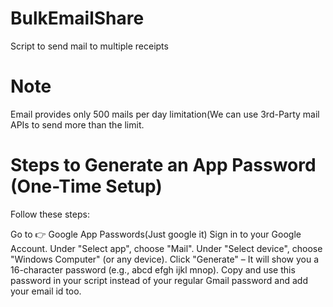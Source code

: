  
# BulkEmailShare
Script to send mail to multiple receipts

# Note 
Email provides only 500 mails per day limitation(We can use 3rd-Party mail APIs to send more than the limit.
# Steps to Generate an App Password (One-Time Setup)
Follow these steps:

Go to 👉 Google App Passwords(Just google it)
Sign in to your Google Account.
Under "Select app", choose "Mail".
Under "Select device", choose "Windows Computer" (or any device).
Click "Generate" – It will show you a 16-character password (e.g., abcd efgh ijkl mnop).
Copy and use this password in your script instead of your regular Gmail password and add your email id too.
